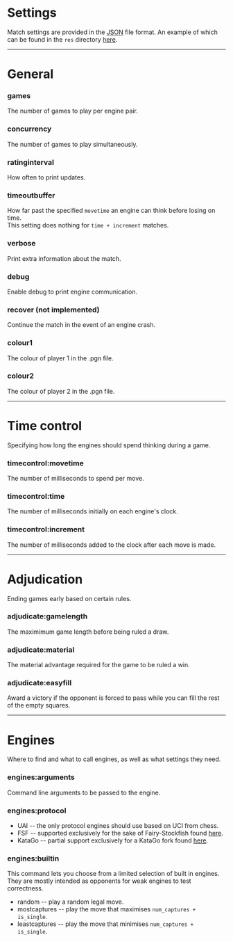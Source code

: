 # Settings
Match settings are provided in the [JSON](https://en.wikipedia.org/wiki/JSON) file format. An example of which can be found in the `res` directory [here](./res/settings.json).

---

# General

### __games__
The number of games to play per engine pair.

### __concurrency__
The number of games to play simultaneously.

### __ratinginterval__
How often to print updates.

### __timeoutbuffer__
How far past the specified `movetime` an engine can think before losing on time.<br>
This setting does nothing for `time + increment` matches.

### __verbose__
Print extra information about the match.

### __debug__
Enable debug to print engine communication.

### __recover__ (not implemented)
Continue the match in the event of an engine crash.

### __colour1__
The colour of player 1 in the .pgn file.

### __colour2__
The colour of player 2 in the .pgn file.

---

# Time control
Specifying how long the engines should spend thinking during a game.

### __timecontrol:movetime__
The number of milliseconds to spend per move.

### __timecontrol:time__
The number of milliseconds initially on each engine's clock.

### __timecontrol:increment__
The number of milliseconds added to the clock after each move is made.

---

# Adjudication
Ending games early based on certain rules.

### __adjudicate:gamelength__
The maximimum game length before being ruled a draw.

### __adjudicate:material__
The material advantage required for the game to be ruled a win.

### __adjudicate:easyfill__
Award a victory if the opponent is forced to pass while you can fill the rest of the empty squares.

---

# Engines
Where to find and what to call engines, as well as what settings they need.

### __engines:arguments__
Command line arguments to be passed to the engine.

### __engines:protocol__
- UAI -- the only protocol engines should use based on UCI from chess.
- FSF -- supported exclusively for the sake of Fairy-Stockfish found [here](https://github.com/ianfab/Fairy-Stockfish).
- KataGo -- partial support exclusively for a KataGo fork found [here](https://github.com/hzyhhzy/KataGo/tree/Ataxx).

### __engines:builtin__
This command lets you choose from a limited selection of built in engines. They are mostly intended as opponents for weak engines to test correctness.
- random -- play a random legal move.
- mostcaptures -- play the move that maximises `num_captures + is_single`.
- leastcaptures -- play the move that minimises `num_captures + is_single`.
